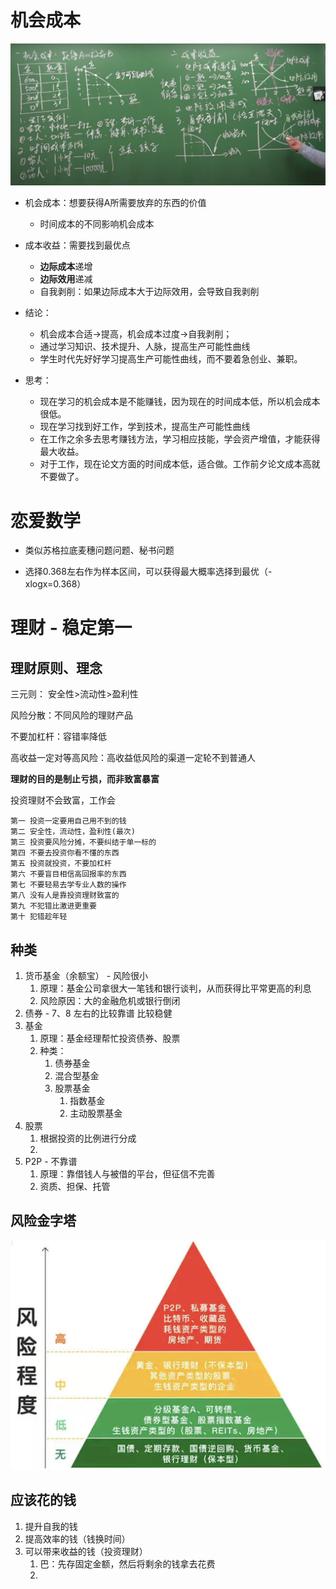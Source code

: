 # 机会成本

![image-20210207154302593](/img/in-post/20_07/image-20210207154302593.png)

- 机会成本：想要获得A所需要放弃的东西的价值
  - 时间成本的不同影响机会成本
- 成本收益：需要找到最优点
  - **边际成本**递增
  - **边际效用**递减
  - 自我剥削：如果边际成本大于边际效用，会导致自我剥削

- 结论：

  - 机会成本合适→提高，机会成本过度→自我剥削；
  - 通过学习知识、技术提升、人脉，提高生产可能性曲线
  - 学生时代先好好学习提高生产可能性曲线，而不要着急创业、兼职。

- 思考：

  - 现在学习的机会成本是不能赚钱，因为现在的时间成本低，所以机会成本很低。
  - 现在学习找到好工作，学到技术，提高生产可能性曲线
  - 在工作之余多去思考赚钱方法，学习相应技能，学会资产增值，才能获得最大收益。
  - 对于工作，现在论文方面的时间成本低，适合做。工作前夕论文成本高就不要做了。

# 恋爱数学

- 类似苏格拉底麦穗问题问题、秘书问题

- 选择0.368左右作为样本区间，可以获得最大概率选择到最优（-xlogx=0.368）

# 理财 - 稳定第一

## 理财原则、理念

三元则： 安全性>流动性>盈利性

风险分散：不同风险的理财产品

不要加杠杆：容错率降低

高收益一定对等高风险：高收益低风险的渠道一定轮不到普通人

**理财的目的是制止亏损，而非致富暴富**

投资理财不会致富，工作会

```
第一 投资一定要用自己用不到的钱
第二 安全性，流动性，盈利性(最次)
第三 投资要风险分摊，不要纠结于单一标的
第四 不要去投资你看不懂的东西
第五 投资就投资，不要加杠杆
第六 不要盲目相信高回报率的东西
第七 不要轻易去学专业人数的操作
第八 没有人是靠投资理财致富的
第九 不犯错比激进更重要
第十 犯错趁年轻
```







## 种类

1. 货币基金（余额宝） -  风险很小
   1. 原理：基金公司拿很大一笔钱和银行谈判，从而获得比平常更高的利息
   2. 风险原因：大的金融危机或银行倒闭
2. 债券 - 7、8   左右的比较靠谱 比较稳健
3. 基金
   1. 原理：基金经理帮忙投资债券、股票
   2. 种类：
      1. 债券基金
      2. 混合型基金
      3. 股票基金
         1. 指数基金
         2. 主动股票基金
4. 股票
   1. 根据投资的比例进行分成 
   2. 
5. P2P - 不靠谱
   1. 原理：靠借钱人与被借的平台，但征信不完善
   2. 资质、担保、托管

## 风险金字塔

![image-20210830111416209](/img/in-post/20_07/image-20210830111416209.png)





## 应该花的钱

1. 提升自我的钱
2. 提高效率的钱（钱换时间）
3. 可以带来收益的钱（投资理财）
   1. 巴：先存固定金额，然后将剩余的钱拿去花费
   2. ​	









































